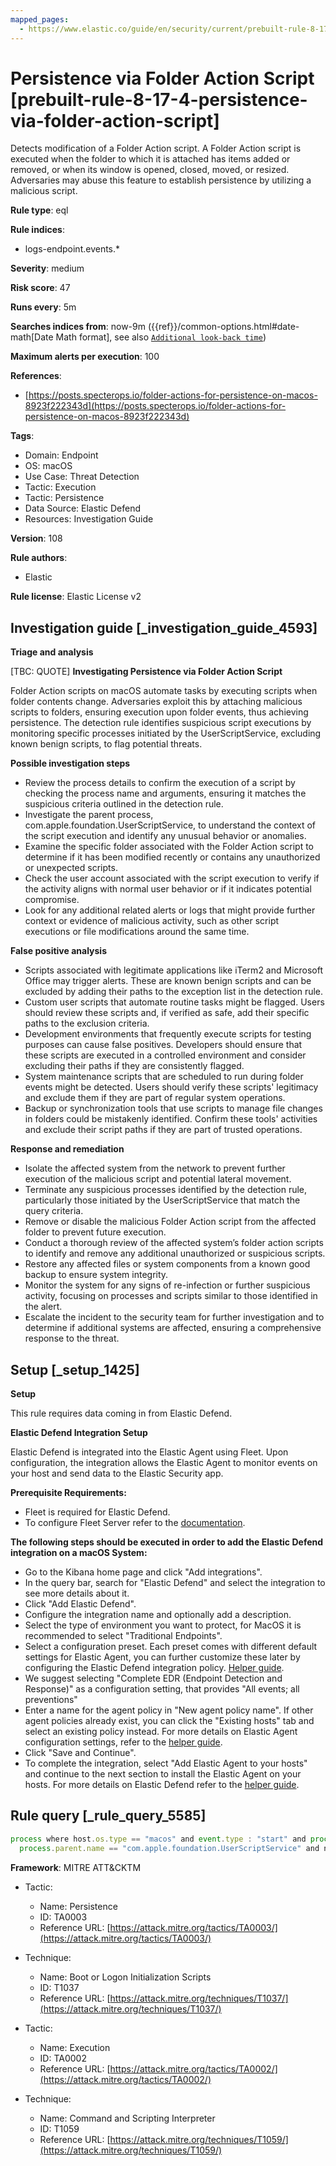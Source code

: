 ```yaml
---
mapped_pages:
  - https://www.elastic.co/guide/en/security/current/prebuilt-rule-8-17-4-persistence-via-folder-action-script.html
---
```


# Persistence via Folder Action Script [prebuilt-rule-8-17-4-persistence-via-folder-action-script]

Detects modification of a Folder Action script. A Folder Action script is executed when the folder to which it is attached has items added or removed, or when its window is opened, closed, moved, or resized. Adversaries may abuse this feature to establish persistence by utilizing a malicious script.

**Rule type**: eql

**Rule indices**:

* logs-endpoint.events.*

**Severity**: medium

**Risk score**: 47

**Runs every**: 5m

**Searches indices from**: now-9m ({{ref}}/common-options.html#date-math[Date Math format], see also [`Additional look-back time`](docs-content://solutions/security/detect-and-alert/create-detection-rule.md#rule-schedule))

**Maximum alerts per execution**: 100

**References**:

* [https://posts.specterops.io/folder-actions-for-persistence-on-macos-8923f222343d](https://posts.specterops.io/folder-actions-for-persistence-on-macos-8923f222343d)

**Tags**:

* Domain: Endpoint
* OS: macOS
* Use Case: Threat Detection
* Tactic: Execution
* Tactic: Persistence
* Data Source: Elastic Defend
* Resources: Investigation Guide

**Version**: 108

**Rule authors**:

* Elastic

**Rule license**: Elastic License v2

## Investigation guide [_investigation_guide_4593]

**Triage and analysis**

[TBC: QUOTE]
**Investigating Persistence via Folder Action Script**

Folder Action scripts on macOS automate tasks by executing scripts when folder contents change. Adversaries exploit this by attaching malicious scripts to folders, ensuring execution upon folder events, thus achieving persistence. The detection rule identifies suspicious script executions by monitoring specific processes initiated by the UserScriptService, excluding known benign scripts, to flag potential threats.

**Possible investigation steps**

* Review the process details to confirm the execution of a script by checking the process name and arguments, ensuring it matches the suspicious criteria outlined in the detection rule.
* Investigate the parent process, com.apple.foundation.UserScriptService, to understand the context of the script execution and identify any unusual behavior or anomalies.
* Examine the specific folder associated with the Folder Action script to determine if it has been modified recently or contains any unauthorized or unexpected scripts.
* Check the user account associated with the script execution to verify if the activity aligns with normal user behavior or if it indicates potential compromise.
* Look for any additional related alerts or logs that might provide further context or evidence of malicious activity, such as other script executions or file modifications around the same time.

**False positive analysis**

* Scripts associated with legitimate applications like iTerm2 and Microsoft Office may trigger alerts. These are known benign scripts and can be excluded by adding their paths to the exception list in the detection rule.
* Custom user scripts that automate routine tasks might be flagged. Users should review these scripts and, if verified as safe, add their specific paths to the exclusion criteria.
* Development environments that frequently execute scripts for testing purposes can cause false positives. Developers should ensure that these scripts are executed in a controlled environment and consider excluding their paths if they are consistently flagged.
* System maintenance scripts that are scheduled to run during folder events might be detected. Users should verify these scripts' legitimacy and exclude them if they are part of regular system operations.
* Backup or synchronization tools that use scripts to manage file changes in folders could be mistakenly identified. Confirm these tools' activities and exclude their script paths if they are part of trusted operations.

**Response and remediation**

* Isolate the affected system from the network to prevent further execution of the malicious script and potential lateral movement.
* Terminate any suspicious processes identified by the detection rule, particularly those initiated by the UserScriptService that match the query criteria.
* Remove or disable the malicious Folder Action script from the affected folder to prevent future execution.
* Conduct a thorough review of the affected system’s folder action scripts to identify and remove any additional unauthorized or suspicious scripts.
* Restore any affected files or system components from a known good backup to ensure system integrity.
* Monitor the system for any signs of re-infection or further suspicious activity, focusing on processes and scripts similar to those identified in the alert.
* Escalate the incident to the security team for further investigation and to determine if additional systems are affected, ensuring a comprehensive response to the threat.


## Setup [_setup_1425]

**Setup**

This rule requires data coming in from Elastic Defend.

**Elastic Defend Integration Setup**

Elastic Defend is integrated into the Elastic Agent using Fleet. Upon configuration, the integration allows the Elastic Agent to monitor events on your host and send data to the Elastic Security app.

**Prerequisite Requirements:**

* Fleet is required for Elastic Defend.
* To configure Fleet Server refer to the [documentation](docs-content://reference/ingestion-tools/fleet/fleet-server.md).

**The following steps should be executed in order to add the Elastic Defend integration on a macOS System:**

* Go to the Kibana home page and click "Add integrations".
* In the query bar, search for "Elastic Defend" and select the integration to see more details about it.
* Click "Add Elastic Defend".
* Configure the integration name and optionally add a description.
* Select the type of environment you want to protect, for MacOS it is recommended to select "Traditional Endpoints".
* Select a configuration preset. Each preset comes with different default settings for Elastic Agent, you can further customize these later by configuring the Elastic Defend integration policy. [Helper guide](docs-content://solutions/security/configure-elastic-defend/configure-an-integration-policy-for-elastic-defend.md).
* We suggest selecting "Complete EDR (Endpoint Detection and Response)" as a configuration setting, that provides "All events; all preventions"
* Enter a name for the agent policy in "New agent policy name". If other agent policies already exist, you can click the "Existing hosts" tab and select an existing policy instead. For more details on Elastic Agent configuration settings, refer to the [helper guide](docs-content://reference/ingestion-tools/fleet/agent-policy.md).
* Click "Save and Continue".
* To complete the integration, select "Add Elastic Agent to your hosts" and continue to the next section to install the Elastic Agent on your hosts. For more details on Elastic Defend refer to the [helper guide](docs-content://solutions/security/configure-elastic-defend/install-elastic-defend.md).


## Rule query [_rule_query_5585]

```js
process where host.os.type == "macos" and event.type : "start" and process.name in ("osascript", "python", "tcl", "node", "perl", "ruby", "php", "bash", "csh", "zsh", "sh") and
  process.parent.name == "com.apple.foundation.UserScriptService" and not process.args : ("/Users/*/Library/Application Support/iTerm2/Scripts/AutoLaunch/*.scpt", "/Users/*/Library/Application Scripts/com.microsoft.*/FoxitUtils.applescript")
```

**Framework**: MITRE ATT&CKTM

* Tactic:

    * Name: Persistence
    * ID: TA0003
    * Reference URL: [https://attack.mitre.org/tactics/TA0003/](https://attack.mitre.org/tactics/TA0003/)

* Technique:

    * Name: Boot or Logon Initialization Scripts
    * ID: T1037
    * Reference URL: [https://attack.mitre.org/techniques/T1037/](https://attack.mitre.org/techniques/T1037/)

* Tactic:

    * Name: Execution
    * ID: TA0002
    * Reference URL: [https://attack.mitre.org/tactics/TA0002/](https://attack.mitre.org/tactics/TA0002/)

* Technique:

    * Name: Command and Scripting Interpreter
    * ID: T1059
    * Reference URL: [https://attack.mitre.org/techniques/T1059/](https://attack.mitre.org/techniques/T1059/)



